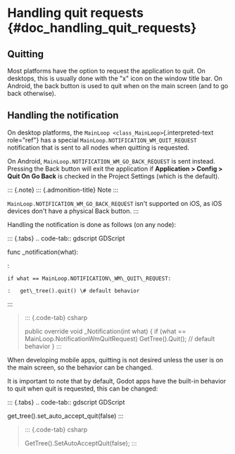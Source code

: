 Handling quit requests {#doc_handling_quit_requests}
======================

Quitting
--------

Most platforms have the option to request the application to quit. On
desktops, this is usually done with the \"x\" icon on the window title
bar. On Android, the back button is used to quit when on the main screen
(and to go back otherwise).

Handling the notification
-------------------------

On desktop platforms, the `MainLoop <class_MainLoop>`{.interpreted-text
role="ref"} has a special `MainLoop.NOTIFICATION_WM_QUIT_REQUEST`
notification that is sent to all nodes when quitting is requested.

On Android, `MainLoop.NOTIFICATION_WM_GO_BACK_REQUEST` is sent instead.
Pressing the Back button will exit the application if **Application \>
Config \> Quit On Go Back** is checked in the Project Settings (which is
the default).

::: {.note}
::: {.admonition-title}
Note
:::

`MainLoop.NOTIFICATION_WM_GO_BACK_REQUEST` isn\'t supported on iOS, as
iOS devices don\'t have a physical Back button.
:::

Handling the notification is done as follows (on any node):

::: {.tabs}
.. code-tab:: gdscript GDScript

func \_notification(what):

:   

    if what == MainLoop.NOTIFICATION\_WM\_QUIT\_REQUEST:

    :   get\_tree().quit() \# default behavior
:::

> ::: {.code-tab}
> csharp
>
> public override void \_Notification(int what) { if (what ==
> MainLoop.NotificationWmQuitRequest) GetTree().Quit(); // default
> behavior }
> :::

When developing mobile apps, quitting is not desired unless the user is
on the main screen, so the behavior can be changed.

It is important to note that by default, Godot apps have the built-in
behavior to quit when quit is requested, this can be changed:

::: {.tabs}
.. code-tab:: gdscript GDScript

get\_tree().set\_auto\_accept\_quit(false)
:::

> ::: {.code-tab}
> csharp
>
> GetTree().SetAutoAcceptQuit(false);
> :::
